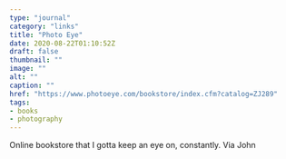 ```yaml
---
type: "journal"
category: "links"
title: "Photo Eye"
date: 2020-08-22T01:10:52Z
draft: false
thumbnail: ""
image: ""
alt: ""
caption: ""
href: "https://www.photoeye.com/bookstore/index.cfm?catalog=ZJ289"
tags:
- books
- photography
---
```


Online bookstore that I gotta keep an eye on, constantly. Via John
